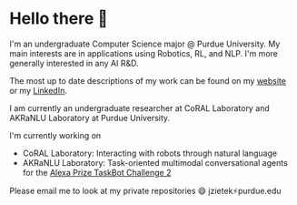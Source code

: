 # Hello there 👋

I'm an undergraduate Computer Science major @ Purdue University. My main interests are in applications using Robotics, RL, and NLP. I'm more generally interested in any AI R&D.

The most up to date descriptions of my work can be found on my [website](https://jacobzietek.me/) or my [LinkedIn](https://www.linkedin.com/in/jacob-zietek/).

I am currently an undergraduate researcher at CoRAL Laboratory and AKRaNLU Laboratory at Purdue University.

I'm currently working on
- CoRAL Laboratory: Interacting with robots through natural language
- AKRaNLU Laboratory: Task-oriented multimodal conversational agents for the [Alexa Prize TaskBot Challenge 2](https://www.amazon.science/alexa-prize/taskbot-challenge/ten-university-teams-selected-for-alexa-prize-taskbot-challenge-2)

Please email me to look at my private repositories 😄 jzietek:zap:purdue.edu
